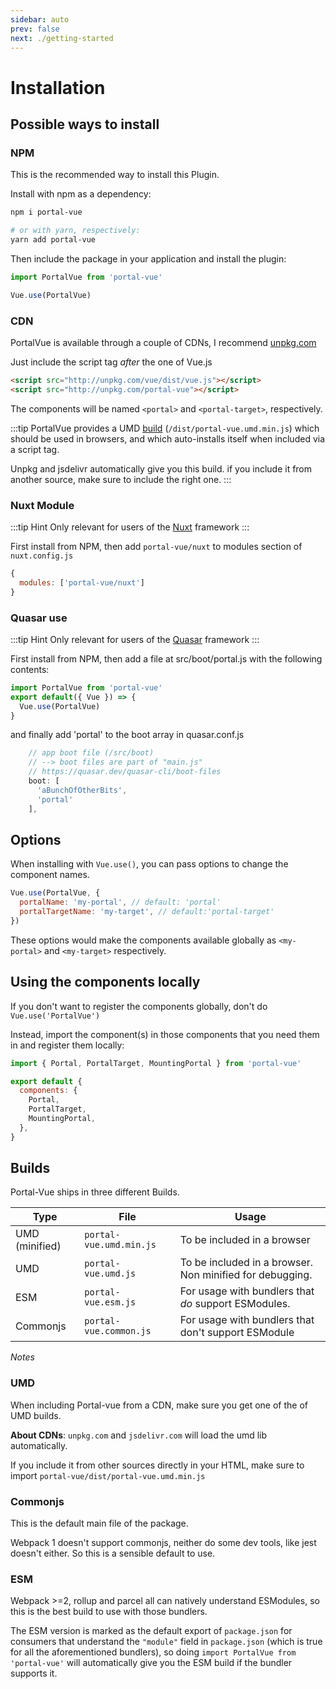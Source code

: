 ```yaml
---
sidebar: auto
prev: false
next: ./getting-started
---
```


# Installation

## Possible ways to install

### NPM

This is the recommended way to install this Plugin.

Install with npm as a dependency:

```bash
npm i portal-vue

# or with yarn, respectively:
yarn add portal-vue
```

Then include the package in your application and install the plugin:

```javascript
import PortalVue from 'portal-vue'

Vue.use(PortalVue)
```

### CDN

PortalVue is available through a couple of CDNs, I recommend
<a href="hhtp://www.unpkg.com">unpkg.com</a>

Just include the script tag _after_ the one of Vue.js

```html
<script src="http://unpkg.com/vue/dist/vue.js"></script>
<script src="http://unpkg.com/portal-vue"></script>
```

The components will be named `<portal>` and `<portal-target>`, respectively.

:::tip
PortalVue provides a UMD [build](#builds) (`/dist/portal-vue.umd.min.js`) which should be used in browsers, and which auto-installs itself when included via a script tag.

Unpkg and jsdelivr automatically give you this build. if you include it from another source, make sure to include the right one.
:::

### Nuxt Module

:::tip Hint
Only relevant for users of the [Nuxt](https://nuxtjs.org) framework
:::

First install from NPM, then add `portal-vue/nuxt` to modules section of `nuxt.config.js`

```javascript
{
  modules: ['portal-vue/nuxt']
}
```

### Quasar use

:::tip Hint
Only relevant for users of the [Quasar](https://quasar.dev) framework
:::

First install from NPM, then add a file at src/boot/portal.js with the following contents:

```javascript
import PortalVue from 'portal-vue'
export default({ Vue }) => {
  Vue.use(PortalVue)
}
```

and finally add 'portal' to the boot array in quasar.conf.js

```javascript
    // app boot file (/src/boot)
    // --> boot files are part of "main.js"
    // https://quasar.dev/quasar-cli/boot-files
    boot: [
      'aBunchOfOtherBits',
      'portal'
    ],
```

## Options

When installing with `Vue.use()`, you can pass options to change the component names.

```javascript
Vue.use(PortalVue, {
  portalName: 'my-portal', // default: 'portal'
  portalTargetName: 'my-target', // default:'portal-target'
})
```

These options would make the components available globally as `<my-portal>` and `<my-target>` respectively.

## Using the components locally

If you don't want to register the components globally, don't do `Vue.use('PortalVue')`

Instead, import the component(s) in those components that you need them in and register them locally:

```javascript
import { Portal, PortalTarget, MountingPortal } from 'portal-vue'

export default {
  components: {
    Portal,
    PortalTarget,
    MountingPortal,
  },
}
```

## Builds

Portal-Vue ships in three different Builds.

| Type           | File                    | Usage                                                    |
| -------------- | ----------------------- | -------------------------------------------------------- |
| UMD (minified) | `portal-vue.umd.min.js` | To be included in a browser                              |
| UMD            | `portal-vue.umd.js`     | To be included in a browser. Non minified for debugging. |
| ESM            | `portal-vue.esm.js`     | For usage with bundlers that _do_ support ESModules.     |
| Commonjs       | `portal-vue.common.js`  | For usage with bundlers that don't support ESModule      |

_Notes_

### UMD

When including Portal-vue from a CDN, make sure you get one of the of UMD builds.

**About CDNs**: `unpkg.com` and `jsdelivr.com` will load the umd lib automatically.

If you include it from other sources directly in your HTML, make sure to import `portal-vue/dist/portal-vue.umd.min.js`

### Commonjs

This is the default main file of the package.

Webpack 1 doesn't support commonjs, neither do some dev tools, like jest doesn't either. So this is a sensible default to use.

### ESM

Webpack >=2, rollup and parcel all can natively understand ESModules, so this is the best build to use with those bundlers.

The ESM version is marked as the default export of `package.json` for consumers that understand the `"module"` field in `package.json` (which is true for all the aforementioned bundlers), so doing `import PortalVue from 'portal-vue'` will automatically give you the ESM build if the bundler supports it.
